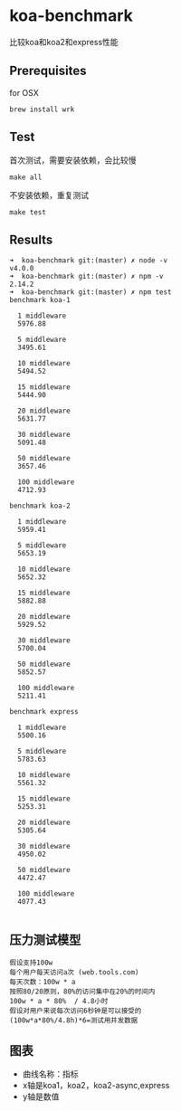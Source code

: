 # koa-benchmark

比较koa和koa2和express性能

## Prerequisites

for OSX

```
brew install wrk
```

## Test

首次测试，需要安装依赖，会比较慢

```
make all
```

不安装依赖，重复测试

```
make test
```

## Results

```
➜  koa-benchmark git:(master) ✗ node -v
v4.0.0
➜  koa-benchmark git:(master) ✗ npm -v 
2.14.2
➜  koa-benchmark git:(master) ✗ npm test 
benchmark koa-1

  1 middleware
  5976.88

  5 middleware
  3495.61

  10 middleware
  5494.52

  15 middleware
  5444.90

  20 middleware
  5631.77

  30 middleware
  5091.48

  50 middleware
  3657.46

  100 middleware
  4712.93
  
benchmark koa-2

  1 middleware
  5959.41

  5 middleware
  5653.19

  10 middleware
  5652.32

  15 middleware
  5882.88

  20 middleware
  5929.52

  30 middleware
  5700.04

  50 middleware
  5852.57

  100 middleware
  5211.41

benchmark express

  1 middleware
  5500.16

  5 middleware
  5783.63

  10 middleware
  5561.32

  15 middleware
  5253.31

  20 middleware
  5305.64

  30 middleware
  4950.02

  50 middleware
  4472.47

  100 middleware
  4077.43
  
```


## 压力测试模型

    假设支持100w
    每个用户每天访问a次 (web.tools.com)
    每天次数：100w * a
    按照80/20原则，80%的访问集中在20%的时间内
    100w * a * 80%  / 4.8小时
    假设对用户来说每次访问6秒钟是可以接受的
    (100w*a*80%/4.8h)*6=测试用并发数据
    
## 图表

- 曲线名称：指标
- x轴是koa1，koa2，koa2-async,express
- y轴是数值